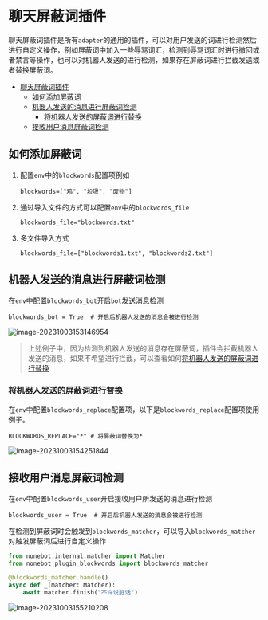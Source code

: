 # 聊天屏蔽词插件

聊天屏蔽词插件是所有`adapter`的通用的插件，可以对用户发送的词进行检测然后进行自定义操作，例如屏蔽词中加入一些辱骂词汇，检测到辱骂词汇时进行撤回或者禁言等操作，也可以对机器人发送的进行检测，如果存在屏蔽词进行拦截发送或者替换屏蔽词。

- [聊天屏蔽词插件](#聊天屏蔽词插件)
  - [如何添加屏蔽词](#如何添加屏蔽词)
  - [机器人发送的消息进行屏蔽词检测](#机器人发送的消息进行屏蔽词检测)
    - [将机器人发送的屏蔽词进行替换](#将机器人发送的屏蔽词进行替换)
  - [接收用户消息屏蔽词检测](#接收用户消息屏蔽词检测)

## 如何添加屏蔽词

1. 配置`env`中的`blockwords`配置项例如

   ```env
   blockwords=["鸡", "垃圾", "废物"]
   ```

2. 通过导入文件的方式可以配置`env`中的`blockwords_file`

   ```env
   blockwords_file="blockwords.txt"
   ```

3. 多文件导入方式

   ```env
   blockwords_file=["blockwords1.txt", "blockwords2.txt"]
   ```

## 机器人发送的消息进行屏蔽词检测

在`env`中配置`blockwords_bot`开启`bot`发送消息检测

```env
blockwords_bot = True  # 开启后机器人发送的消息会被进行检测
```

![image-20231003153146954](docs/images/image-20231003153146954.png)

> 上述例子中，因为检测到机器人发送的消息存在屏蔽词，插件会拦截机器人发送的消息，如果不希望进行拦截，可以查看如何[将机器人发送的屏蔽词进行替换](#将机器人发送的屏蔽词进行替换)

### 将机器人发送的屏蔽词进行替换

在`env`中配置`blockwords_replace`配置项，以下是`blockwords_replace`配置项使用例子。

```env
BLOCKWORDS_REPLACE="*" # 将屏蔽词替换为*
```

![image-20231003154251844](docs/images/image-20231003154251844.png)

## 接收用户消息屏蔽词检测

在`env`中配置`blockwords_user`开启接收用户所发送的消息进行检测

```env
blockwords_user = True  # 开启后机器人发送的消息会被进行检测
```

在检测到屏蔽词时会触发到`blockwords_matcher`，可以导入`blockwords_matcher`对触发屏蔽词后进行自定义操作

```python
from nonebot.internal.matcher import Matcher
from nonebot_plugin_blockwords import blockwords_matcher

@blockwords_matcher.handle()
async def _(matcher: Matcher):
    await matcher.finish("不许说脏话")
```

![image-20231003155210208](docs/images/image-20231003155210208.png)
